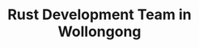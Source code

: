 ---
title: Rust Development Team in Wollongong
permalink: /landings/locations/wollongong/developer/rust
technology: Rust
location: Wollongong
---